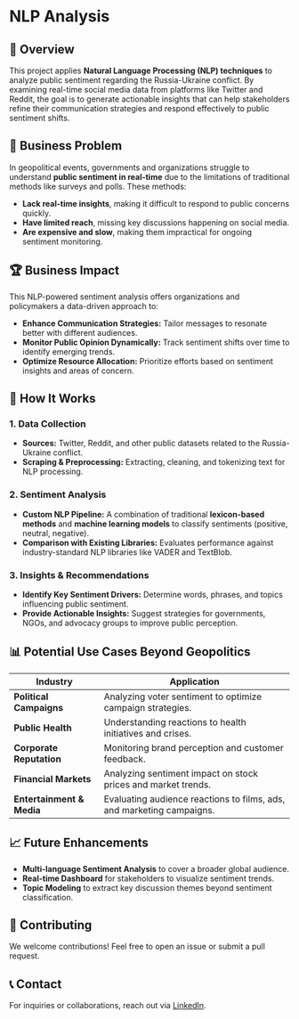 # NLP Analysis

## 🚀 Overview
This project applies **Natural Language Processing (NLP) techniques** to analyze public sentiment regarding the Russia-Ukraine conflict. By examining real-time social media data from platforms like Twitter and Reddit, the goal is to generate actionable insights that can help stakeholders refine their communication strategies and respond effectively to public sentiment shifts.

## 🎯 Business Problem
In geopolitical events, governments and organizations struggle to understand **public sentiment in real-time** due to the limitations of traditional methods like surveys and polls. These methods:
- **Lack real-time insights**, making it difficult to respond to public concerns quickly.
- **Have limited reach**, missing key discussions happening on social media.
- **Are expensive and slow**, making them impractical for ongoing sentiment monitoring.

## 🏆 Business Impact
This NLP-powered sentiment analysis offers organizations and policymakers a data-driven approach to:
- **Enhance Communication Strategies:** Tailor messages to resonate better with different audiences.
- **Monitor Public Opinion Dynamically:** Track sentiment shifts over time to identify emerging trends.
- **Optimize Resource Allocation:** Prioritize efforts based on sentiment insights and areas of concern.

## 🔬 How It Works
### 1. Data Collection
- **Sources:** Twitter, Reddit, and other public datasets related to the Russia-Ukraine conflict.
- **Scraping & Preprocessing:** Extracting, cleaning, and tokenizing text for NLP processing.

### 2. Sentiment Analysis
- **Custom NLP Pipeline:** A combination of traditional **lexicon-based methods** and **machine learning models** to classify sentiments (positive, neutral, negative).
- **Comparison with Existing Libraries:** Evaluates performance against industry-standard NLP libraries like VADER and TextBlob.

### 3. Insights & Recommendations
- **Identify Key Sentiment Drivers:** Determine words, phrases, and topics influencing public sentiment.
- **Provide Actionable Insights:** Suggest strategies for governments, NGOs, and advocacy groups to improve public perception.

## 📊 Potential Use Cases Beyond Geopolitics
| Industry | Application |
|----------|------------|
| **Political Campaigns** | Analyzing voter sentiment to optimize campaign strategies. |
| **Public Health** | Understanding reactions to health initiatives and crises. |
| **Corporate Reputation** | Monitoring brand perception and customer feedback. |
| **Financial Markets** | Analyzing sentiment impact on stock prices and market trends. |
| **Entertainment & Media** | Evaluating audience reactions to films, ads, and marketing campaigns. |

## 📈 Future Enhancements
- **Multi-language Sentiment Analysis** to cover a broader global audience.
- **Real-time Dashboard** for stakeholders to visualize sentiment trends.
- **Topic Modeling** to extract key discussion themes beyond sentiment classification.

## 🤝 Contributing
We welcome contributions! Feel free to open an issue or submit a pull request.

## 📞 Contact
For inquiries or collaborations, reach out via [LinkedIn](https://www.linkedin.com/in/ayushi-pitchika).
